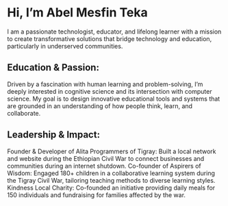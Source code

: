 # Hi, I’m Abel Mesfin Teka

I am a passionate technologist, educator, and lifelong learner with a mission to create transformative solutions that bridge technology and education, particularly in underserved communities.

## Education & Passion:

Driven by a fascination with human learning and problem-solving, I’m deeply interested in cognitive science and its intersection with computer science. My goal is to design innovative educational tools and systems that are grounded in an understanding of how people think, learn, and collaborate.

## Leadership & Impact:

Founder & Developer of Alita Programmers of Tigray: Built a local network and website during the Ethiopian Civil War to connect businesses and communities during an internet shutdown.
Co-founder of Aspirers of Wisdom: Engaged 180+ children in a collaborative learning system during the Tigray Civil War, tailoring teaching methods to diverse learning styles.
Kindness Local Charity: Co-founded an initiative providing daily meals for 150 individuals and fundraising for families affected by the war.